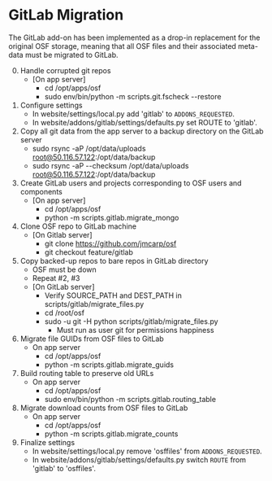 # GitLab Migration

The GitLab add-on has been implemented as a drop-in replacement for the
original OSF storage, meaning that all OSF files and their associated meta-
data must be migrated to GitLab.

0. Handle corrupted git repos
    * [On app server]
        * cd /opt/apps/osf
        * sudo env/bin/python -m scripts.git.fscheck --restore
1. Configure settings
    * In website/settings/local.py add 'gitlab' to `ADDONS_REQUESTED`.
    * In website/addons/gitlab/settings/defaults.py set ROUTE to 'gitlab'.
2. Copy all git data from the app server to a backup directory on the GitLab server
    * sudo rsync -aP /opt/data/uploads root@50.116.57.122:/opt/data/backup
    * sudo rsync -aP --checksum /opt/data/uploads root@50.116.57.122:/opt/data/backup
3. Create GitLab users and projects corresponding to OSF users and components
    * [On app server]
        * cd /opt/apps/osf
        * python -m scripts.gitlab.migrate_mongo
4. Clone OSF repo to GitLab machine
    * [On Gitlab server]
        * git clone https://github.com/jmcarp/osf
        * git checkout feature/gitlab
5. Copy backed-up repos to bare repos in GitLab directory
    * OSF must be down
    * Repeat #2, #3
	* [On GitLab server]
	    * Verify SOURCE_PATH and DEST_PATH in scripts/gitlab/migrate_files.py
		* cd /root/osf
		* sudo -u git -H python scripts/gitlab/migrate_files.py
		    * Must run as user git for permissions happiness
6. Migrate file GUIDs from OSF files to GitLab
	* On app server
		* cd /opt/apps/osf
		* python -m scripts.gitlab.migrate_guids
7. Build routing table to preserve old URLs
	* On app server
		* cd /opt/apps/osf
		* sudo env/bin/python -m scripts.gitlab.routing_table
8. Migrate download counts from OSF files to GitLab
	* On app server
		* cd /opt/apps/osf
		* python -m scripts.gitlab.migrate_counts
9. Finalize settings
    * In website/settings/local.py remove 'osffiles' from `ADDONS_REQUESTED`.
    * In website/addons/gitlab/settings/defaults.py switch `ROUTE` from 'gitlab' to 'osffiles'.
